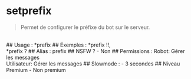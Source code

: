# setprefix

> Permet de configurer le préfixe du bot sur le serveur.

<br>
## Usage :
*prefix <nouveau préfixe>
## Exemples :
*prefix !!,
<br>*prefix ?
## Alias :
prefix
## NSFW ?
- Non
## Permissions :
Robot: Gérer les messages
<br>
Utilisateur: Gérer les messages
## Slowmode :
- 3 secondes
## Niveau Premium
- Non premium